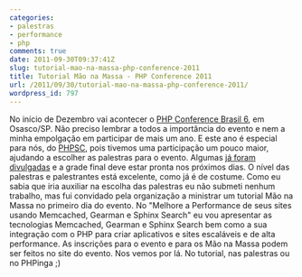 ```yaml
---
categories:
- palestras
- performance
- php
comments: true
date: 2011-09-30T09:37:41Z
slug: tutorial-mao-na-massa-php-conference-2011
title: Tutorial Mão na Massa - PHP Conference 2011
url: /2011/09/30/tutorial-mao-na-massa-php-conference-2011/
wordpress_id: 797
---
```


No início de Dezembro vai acontecer o [PHP Conference Brasil 6](http://www.phpconference.com.br/), em Osasco/SP.
Não preciso lembrar a todos a importância do evento e nem a minha empolgação em participar de mais um ano. 
E este ano é especial para nós, do [PHPSC](http://www.phpsc.com.br/), pois tivemos uma participação um pouco maior, ajudando a escolher as palestras para o evento. Algumas [já foram divulgadas](http://www.phpconference.com.br/presentations) e a grade final deve estar pronta nos próximos dias. O nível das palestras e palestrantes está excelente, como já é de costume.
Como eu sabia que iria auxiliar na escolha das palestras eu não submeti nenhum trabalho, mas fui convidado pela organização a ministrar um tutorial Mão na Massa no primeiro dia do evento. No "Melhore a Performance de seus sites usando Memcached, Gearman e Sphinx Search" eu vou apresentar as tecnologias Memcached, Gearman e Sphinx Search bem como a sua integração com o PHP para criar aplicativos e sites escaláveis e de alta performance.
As inscrições para o evento e para os Mão na Massa podem ser feitos no site do evento.
Nos vemos por lá. No tutorial, nas palestras ou no PHPinga ;)
